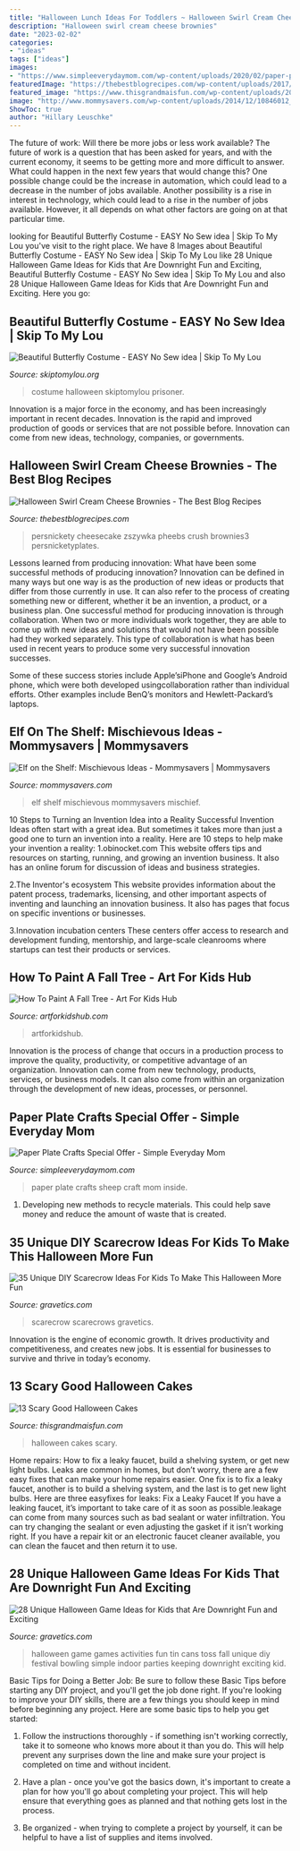 ```yaml
---
title: "Halloween Lunch Ideas For Toddlers ~ Halloween Swirl Cream Cheese Brownies"
description: "Halloween swirl cream cheese brownies"
date: "2023-02-02"
categories:
- "ideas"
tags: ["ideas"]
images:
- "https://www.simpleeverydaymom.com/wp-content/uploads/2020/02/paper-plate-sheep-craft-for-kids-image.jpg"
featuredImage: "https://thebestblogrecipes.com/wp-content/uploads/2017/08/Halloween-Swirl-Cream-Cheese-Brownies.jpg"
featured_image: "https://www.thisgrandmaisfun.com/wp-content/uploads/2016/10/bloodycake2_sayitwithcake-768x1024-750x1000.jpg"
image: "http://www.mommysavers.com/wp-content/uploads/2014/12/10846012_10154117933888647_1143838937547859_n.jpg"
ShowToc: true
author: "Hillary Leuschke"
---
```



The future of work: Will there be more jobs or less work available?
The future of work is a question that has been asked for years, and with the current economy, it seems to be getting more and more difficult to answer. What could happen in the next few years that would change this? One possible change could be the increase in automation, which could lead to a decrease in the number of jobs available. Another possibility is a rise in interest in technology, which could lead to a rise in the number of jobs available. However, it all depends on what other factors are going on at that particular time.

	

		
looking for Beautiful Butterfly Costume - EASY No Sew idea | Skip To My Lou you've visit to the right place. We have 8 Images about Beautiful Butterfly Costume - EASY No Sew idea | Skip To My Lou like 28 Unique Halloween Game Ideas for Kids that Are Downright Fun and Exciting, Beautiful Butterfly Costume - EASY No Sew idea | Skip To My Lou and also 28 Unique Halloween Game Ideas for Kids that Are Downright Fun and Exciting. Here you go:
		
    
## Beautiful Butterfly Costume - EASY No Sew Idea | Skip To My Lou

<img loading=lazy src="https://www.skiptomylou.org/wp-content/uploads/2015/10/easy-butterfly-costume.jpg" onerror="this.onerror=null;this.src='https://tse2.mm.bing.net/th?id=OIP.OaJpOOWTIBgDxAQUBN0_zQHaKm&amp;pid=15.1';" alt="Beautiful Butterfly Costume - EASY No Sew idea | Skip To My Lou">

_Source: skiptomylou.org_

>costume halloween skiptomylou prisoner. 

	

Innovation is a major force in the economy, and has been increasingly important in recent decades. Innovation is the rapid and improved production of goods or services that are not possible before. Innovation can come from new ideas, technology, companies, or governments.

    
## Halloween Swirl Cream Cheese Brownies - The Best Blog Recipes

<img loading=lazy src="https://thebestblogrecipes.com/wp-content/uploads/2017/08/Halloween-Swirl-Cream-Cheese-Brownies.jpg" onerror="this.onerror=null;this.src='https://tse3.mm.bing.net/th?id=OIP.u26R3Shg9nQTGsF7dGZYWgHaKY&amp;pid=15.1';" alt="Halloween Swirl Cream Cheese Brownies - The Best Blog Recipes">

_Source: thebestblogrecipes.com_

>persnickety cheesecake zszywka pheebs crush brownies3 persnicketyplates. 

	

Lessons learned from producing innovation: What have been some successful methods of producing innovation?
Innovation can be defined in many ways but one way is as the production of new ideas or products that differ from those currently in use. It can also refer to the process of creating something new or different, whether it be an invention, a product, or a business plan.
One successful method for producing innovation is through collaboration. When two or more individuals work together, they are able to come up with new ideas and solutions that would not have been possible had they worked separately. This type of collaboration is what has been used in recent years to produce some very successful innovation successes.

Some of these success stories include Apple’siPhone and Google’s Android phone, which were both developed usingcollaboration rather than individual efforts. Other examples include BenQ’s monitors and Hewlett-Packard’s laptops.

    
## Elf On The Shelf: Mischievous Ideas - Mommysavers | Mommysavers

<img loading=lazy src="http://www.mommysavers.com/wp-content/uploads/2014/12/10846012_10154117933888647_1143838937547859_n.jpg" onerror="this.onerror=null;this.src='https://tse4.mm.bing.net/th?id=OIP.TvB8i97iHZ68G9BmHWMfrgHaNK&amp;pid=15.1';" alt="Elf on the Shelf: Mischievous Ideas - Mommysavers | Mommysavers">

_Source: mommysavers.com_

>elf shelf mischievous mommysavers mischief. 

	

10 Steps to Turning an Invention Idea into a Reality
Successful Invention Ideas often start with a great idea. But sometimes it takes more than just a good one to turn an invention into a reality. Here are 10 steps to help make your invention a reality:
1.obinocket.com This website offers tips and resources on starting, running, and growing an invention business. It also has an online forum for discussion of ideas and business strategies.

2.The Inventor's ecosystem This website provides information about the patent process, trademarks, licensing, and other important aspects of inventing and launching an innovation business. It also has pages that focus on specific inventions or businesses.

3.Innovation incubation centers These centers offer access to research and development funding, mentorship, and large-scale cleanrooms where startups can test their products or services.

    
## How To Paint A Fall Tree - Art For Kids Hub

<img loading=lazy src="https://www.artforkidshub.com/wp-content/uploads/2015/11/how-to-paint-a-fall-tree-feature.jpg" onerror="this.onerror=null;this.src='https://tse3.mm.bing.net/th?id=OIP.Wt1isk3gL6psWN0ETjGxowHaEJ&amp;pid=15.1';" alt="How To Paint A Fall Tree - Art For Kids Hub">

_Source: artforkidshub.com_

>artforkidshub. 

	

Innovation is the process of change that occurs in a production process to improve the quality, productivity, or competitive advantage of an organization. Innovation can come from new technology, products, services, or business models. It can also come from within an organization through the development of new ideas, processes, or personnel.

    
## Paper Plate Crafts Special Offer - Simple Everyday Mom

<img loading=lazy src="https://www.simpleeverydaymom.com/wp-content/uploads/2020/02/paper-plate-sheep-craft-for-kids-image.jpg" onerror="this.onerror=null;this.src='https://tse2.mm.bing.net/th?id=OIP.qIp7p4_jemK5u_LEGQardgHaJ4&amp;pid=15.1';" alt="Paper Plate Crafts Special Offer - Simple Everyday Mom">

_Source: simpleeverydaymom.com_

>paper plate crafts sheep craft mom inside. 

	

1. Developing new methods to recycle materials. This could help save money and reduce the amount of waste that is created.

    
## 35 Unique DIY Scarecrow Ideas For Kids To Make This Halloween More Fun

<img loading=lazy src="https://www.gravetics.com/wp-content/uploads/2017/07/Pumpkin-head-scarecrow-on-old-potato-fork.jpg" onerror="this.onerror=null;this.src='https://tse2.mm.bing.net/th?id=OIP.6ZAHfgt7dOtuusrdzsk8swAAAA&amp;pid=15.1';" alt="35 Unique DIY Scarecrow Ideas For Kids To Make This Halloween More Fun">

_Source: gravetics.com_

>scarecrow scarecrows gravetics. 

	

Innovation is the engine of economic growth. It drives productivity and competitiveness, and creates new jobs. It is essential for businesses to survive and thrive in today’s economy.

    
## 13 Scary Good Halloween Cakes

<img loading=lazy src="https://www.thisgrandmaisfun.com/wp-content/uploads/2016/10/bloodycake2_sayitwithcake-768x1024-750x1000.jpg" onerror="this.onerror=null;this.src='https://tse1.mm.bing.net/th?id=OIP.x5U0zJVqZjGdy-hTkYrr2QHaJ4&amp;pid=15.1';" alt="13 Scary Good Halloween Cakes">

_Source: thisgrandmaisfun.com_

>halloween cakes scary. 

	

Home repairs: How to fix a leaky faucet, build a shelving system, or get new light bulbs.
Leaks are common in homes, but don’t worry, there are a few easy fixes that can make your home repairs easier. One fix is to fix a leaky faucet, another is to build a shelving system, and the last is to get new light bulbs. Here are three easyfixes for leaks: 
Fix a Leaky Faucet
If you have a leaking faucet, it’s important to take care of it as soon as possible.leakage can come from many sources such as bad sealant or water infiltration. You can try changing the sealant or even adjusting the gasket if it isn’t working right. If you have a repair kit or an electronic faucet cleaner available, you can clean the faucet and then return it to use.

    
## 28 Unique Halloween Game Ideas For Kids That Are Downright Fun And Exciting

<img loading=lazy src="http://www.gravetics.com/wp-content/uploads/2017/07/Halloween-Can-Game.jpg" onerror="this.onerror=null;this.src='https://tse4.mm.bing.net/th?id=OIP.yCYgmJ7Jc6mVrW_Dg8dBzAHaLH&amp;pid=15.1';" alt="28 Unique Halloween Game Ideas for Kids that Are Downright Fun and Exciting">

_Source: gravetics.com_

>halloween game games activities fun tin cans toss fall unique diy festival bowling simple indoor parties keeping downright exciting kid. 

	

Basic Tips for Doing a Better Job: Be sure to follow these Basic Tips before starting any DIY project, and you'll get the job done right.
If you're looking to improve your DIY skills, there are a few things you should keep in mind before beginning any project. Here are some basic tips to help you get started: 
1) Follow the instructions thoroughly - if something isn't working correctly, take it to someone who knows more about it than you do. This will help prevent any surprises down the line and make sure your project is completed on time and without incident. 

2) Have a plan - once you've got the basics down, it's important to create a plan for how you'll go about completing your project. This will help ensure that everything goes as planned and that nothing gets lost in the process. 

3) Be organized - when trying to complete a project by yourself, it can be helpful to have a list of supplies and items involved.

